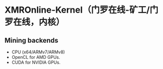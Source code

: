 #  XMROnline-Kernel（门罗在线-矿工/门罗在线，内核）

## Mining backends
 * CPU (x64/ARMv7/ARMv8)
 * OpenCL for AMD GPUs.
 * CUDA for NVIDIA GPUs.

